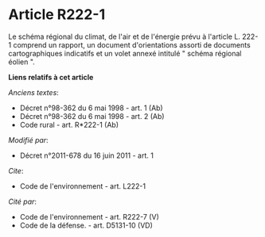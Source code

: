 # Article R222-1

Le schéma régional du climat, de l'air et de l'énergie prévu à l'article L. 222-1 comprend un rapport, un document
d'orientations assorti de documents cartographiques indicatifs et un volet annexé intitulé " schéma régional éolien ".

**Liens relatifs à cet article**

_Anciens textes_:

  - Décret n°98-362 du 6 mai 1998 - art. 1 (Ab)
  - Décret n°98-362 du 6 mai 1998 - art. 2 (Ab)
  - Code rural - art. R*222-1 (Ab)

_Modifié par_:

  - Décret n°2011-678 du 16 juin 2011 - art. 1

_Cite_:

  - Code de l'environnement - art. L222-1

_Cité par_:

  - Code de l'environnement - art. R222-7 (V)
  - Code de la défense. - art. D5131-10 (VD)
